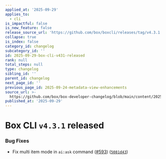 ```yaml
---
applied_at: '2025-09-29'
applies_to:
  - cli
is_impactful: false
is_new_feature: false
release_source_url: 'https://github.com/box/boxcli/releases/tag/v4.3.1'
collapse: true
is_index: false
category_id: changelog
subcategory_id: ''
id: 2025-09-29-box-cli-v431-released
rank: null
total_steps: null
type: changelog
sibling_id: ''
parent_id: changelog
next_page_id: ''
previous_page_id: 2025-09-24-metadata-view-enhancements
source_url: >-
  https://github.com/box/box-developer-changelog/blob/main/content/2025/09-29-box-cli-v431-released.md
published_at: '2025-09-29'
---
```

# Box CLI `v4.3.1` released

### Bug Fixes

* Fix multi item mode in `ai:ask` command ([#593][1]) ([`5081d43`][2])

[1]: https://github.com/box/boxcli/issues/593

[2]: https://github.com/box/boxcli/commit/5081d432d8ded16c8bf759352d28be0214fbe4ec